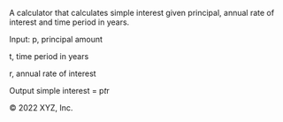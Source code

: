 A calculator that calculates simple interest given principal, annual rate of interest and time period in years.


Input:
   p, principal amount
   
   t, time period in years
   
   r, annual rate of interest

Output
   simple interest = p*t*r


© 2022 XYZ, Inc.
